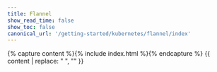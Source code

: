 ```yaml
---
title: Flannel
show_read_time: false
show_toc: false
canonical_url: '/getting-started/kubernetes/flannel/index'
---
```


{% capture content %}{% include index.html %}{% endcapture %}
{{ content | replace: "    ", "" }}
